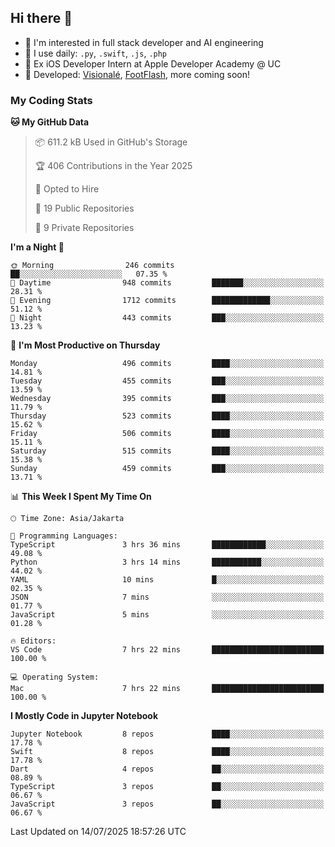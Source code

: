 ## Hi there 👋

- 🤖 I'm interested in full stack developer and AI engineering
- 🌱 I use daily: `.py`, `.swift`, `.js`, `.php`
- 🍎 Ex iOS Developer Intern at Apple Developer Academy @ UC
- 🔨 Developed: [Visionalé](https://apps.apple.com/id/app/visional%C3%A9/id6737191146), [FootFlash](https://apps.apple.com/id/app/footflash/id6550905078), more coming soon!

### My Coding Stats

<!--START_SECTION:waka-->
**🐱 My GitHub Data** 

> 📦 611.2 kB Used in GitHub's Storage 
 > 
> 🏆 406 Contributions in the Year 2025
 > 
> 💼 Opted to Hire
 > 
> 📜 19 Public Repositories 
 > 
> 🔑 9 Private Repositories 
 > 
**I'm a Night 🦉** 

```text
🌞 Morning                246 commits         ██░░░░░░░░░░░░░░░░░░░░░░░   07.35 % 
🌆 Daytime                948 commits         ███████░░░░░░░░░░░░░░░░░░   28.31 % 
🌃 Evening                1712 commits        █████████████░░░░░░░░░░░░   51.12 % 
🌙 Night                  443 commits         ███░░░░░░░░░░░░░░░░░░░░░░   13.23 % 
```
📅 **I'm Most Productive on Thursday** 

```text
Monday                   496 commits         ████░░░░░░░░░░░░░░░░░░░░░   14.81 % 
Tuesday                  455 commits         ███░░░░░░░░░░░░░░░░░░░░░░   13.59 % 
Wednesday                395 commits         ███░░░░░░░░░░░░░░░░░░░░░░   11.79 % 
Thursday                 523 commits         ████░░░░░░░░░░░░░░░░░░░░░   15.62 % 
Friday                   506 commits         ████░░░░░░░░░░░░░░░░░░░░░   15.11 % 
Saturday                 515 commits         ████░░░░░░░░░░░░░░░░░░░░░   15.38 % 
Sunday                   459 commits         ███░░░░░░░░░░░░░░░░░░░░░░   13.71 % 
```


📊 **This Week I Spent My Time On** 

```text
🕑︎ Time Zone: Asia/Jakarta

💬 Programming Languages: 
TypeScript               3 hrs 36 mins       ████████████░░░░░░░░░░░░░   49.08 % 
Python                   3 hrs 14 mins       ███████████░░░░░░░░░░░░░░   44.02 % 
YAML                     10 mins             █░░░░░░░░░░░░░░░░░░░░░░░░   02.35 % 
JSON                     7 mins              ░░░░░░░░░░░░░░░░░░░░░░░░░   01.77 % 
JavaScript               5 mins              ░░░░░░░░░░░░░░░░░░░░░░░░░   01.28 % 

🔥 Editors: 
VS Code                  7 hrs 22 mins       █████████████████████████   100.00 % 

💻 Operating System: 
Mac                      7 hrs 22 mins       █████████████████████████   100.00 % 
```

**I Mostly Code in Jupyter Notebook** 

```text
Jupyter Notebook         8 repos             ████░░░░░░░░░░░░░░░░░░░░░   17.78 % 
Swift                    8 repos             ████░░░░░░░░░░░░░░░░░░░░░   17.78 % 
Dart                     4 repos             ██░░░░░░░░░░░░░░░░░░░░░░░   08.89 % 
TypeScript               3 repos             ██░░░░░░░░░░░░░░░░░░░░░░░   06.67 % 
JavaScript               3 repos             ██░░░░░░░░░░░░░░░░░░░░░░░   06.67 % 
```




 Last Updated on 14/07/2025 18:57:26 UTC
<!--END_SECTION:waka-->

<!--
**nico-samuelson/nico-samuelson** is a ✨ _special_ ✨ repository because its `README.md` (this file) appears on your GitHub profile.

Here are some ideas to get you started:

- 🔭 I’m currently working on ...
- 🌱 I’m currently learning ...
- 👯 I’m looking to collaborate on ...
- 🤔 I’m looking for help with ...
- 💬 Ask me about ...
- 📫 How to reach me: ...
- 😄 Pronouns: ...
- ⚡ Fun fact: ...
-->
